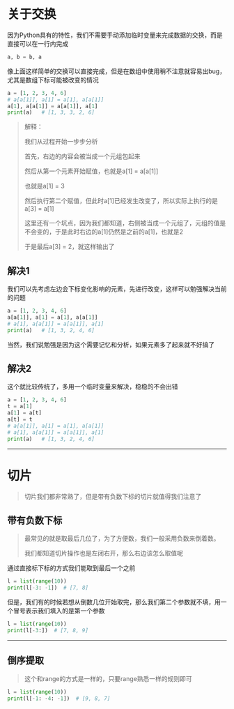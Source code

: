 # 关于交换

因为Python具有的特性，我们不需要手动添加临时变量来完成数据的交换，而是直接可以在一行内完成

```python
a, b = b, a
```

像上面这样简单的交换可以直接完成，但是在数组中使用稍不注意就容易出bug，尤其是数组下标可能被改变的情况

```python
a = [1, 2, 3, 4, 6]
# a[a[1]], a[1] = a[1], a[a[1]]
a[1], a[a[1]] = a[a[1]], a[1]
print(a)   # [1, 3, 3, 2, 6]
```

> 解释：
>
> 我们从过程开始一步步分析
>
> 首先，右边的内容会被当成一个元组包起来
>
> 然后从第一个元素开始赋值，也就是a[1] = a[a[1]]
>
> 也就是a[1] = 3
>
> 然后执行第二个赋值，但此时a[1]已经发生改变了，所以实际上执行的是a[3] = a[1]
>
> 这里还有一个坑点，因为我们都知道，右侧被当成一个元组了，元组的值是不会变的，于是此时右边的a[1]仍然是之前的a[1]，也就是2
>
> 于是最后a[3] = 2，就这样输出了 

## 解决1

我们可以先考虑左边会下标变化影响的元素，先进行改变，这样可以勉强解决当前的问题

```python
a = [1, 2, 3, 4, 6]
a[a[1]], a[1] = a[1], a[a[1]]
# a[1], a[a[1]] = a[a[1]], a[1]
print(a)   # [1, 3, 2, 4, 6]
```

当然，我们说勉强是因为这个需要记忆和分析，如果元素多了起来就不好搞了

## 解决2

这个就比较传统了，多用一个临时变量来解决，稳稳的不会出错

```python
a = [1, 2, 3, 4, 6]
t = a[1]
a[1] = a[t]
a[t] = t
# a[a[1]], a[1] = a[1], a[a[1]]
# a[1], a[a[1]] = a[a[1]], a[1]
print(a)   # [1, 3, 2, 4, 6]
```

---

# 切片

> 切片我们都非常熟了，但是带有负数下标的切片就值得我们注意了

## 带有负数下标

> 最常见的就是取最后几位了，为了方便数，我们一般采用负数来倒着数。
>
> 我们都知道切片操作也是左闭右开，那么右边该怎么取值呢

通过直接标下标的方式我们能取到最后一个之前

```python
l = list(range(10))
print(l[-3: -1])  # [7, 8]
```

但是，我们有的时候若想从倒数几位开始取完，那么我们第二个参数就不填，用一个冒号表示我们填入的是第一个参数

```python
l = list(range(10))
print(l[-3:])  # [7, 8, 9]
```

---

## 倒序提取

> 这个和range的方式是一样的，只要range熟悉一样的规则即可

```python
l = list(range(10))
print(l[-1: -4: -1])  # [9, 8, 7]
```


